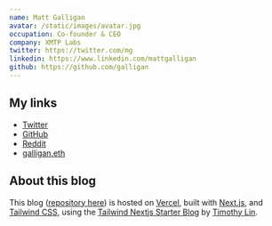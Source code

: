```yaml
---
name: Matt Galligan
avatar: /static/images/avatar.jpg
occupation: Co-founder & CEO
company: XMTP Labs
twitter: https://twitter.com/mg
linkedin: https://www.linkedin.com/mattgalligan
github: https://github.com/galligan
---
```


## My links

- [Twitter](https://twitter.com/mg)
- [GitHub](https://github.com/galligan)
- [Reddit](https://reddit.com/u/mg0716)
- [galligan.eth](https://app.ens.domains/name/galligan.eth/details)

## About this blog

This blog ([repository here](https://github.com/galligan/web)) is hosted on [Vercel](https://vercel.com/), built with [Next.js](https://nextjs.org/), and [Tailwind CSS](https://tailwindcss.com/), using the [Tailwind Nextjs Starter Blog](https://github.com/timlrx/tailwind-nextjs-starter-blog) by [Timothy Lin](https://twitter.com/timlrxx).
